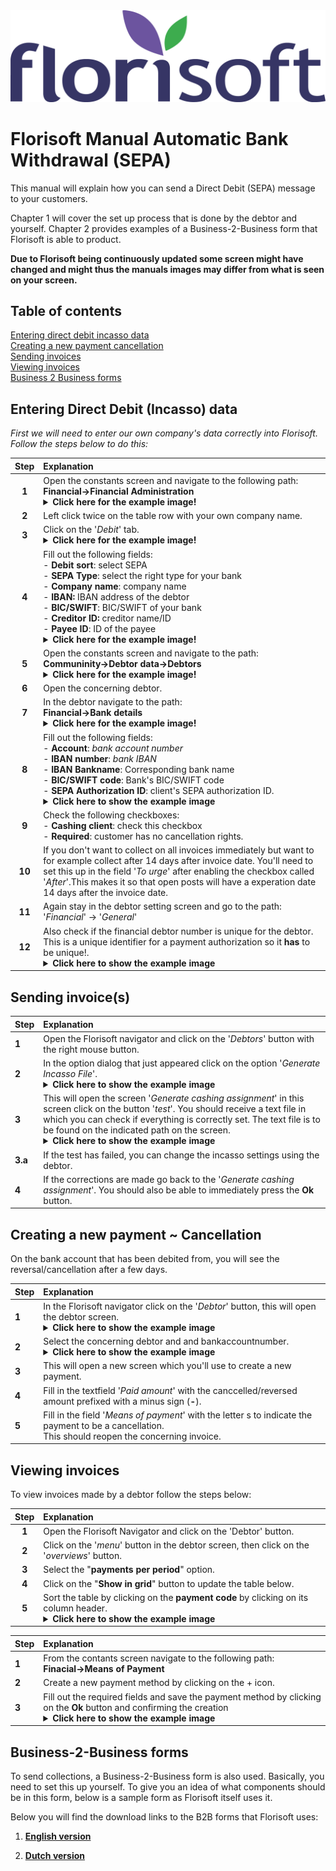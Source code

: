 <img src="../../fslogo.png" alt="Florisoft Corporate Logo">

# Florisoft Manual Automatic Bank Withdrawal (SEPA)

This manual will explain how you can send a Direct Debit (SEPA) message to your customers.

Chapter 1 will cover the set up process that is done by the debtor and yourself. Chapter 2 provides examples of a Business-2-Business form that Florisoft is able to product.

**Due to Florisoft being continuously updated some screen might have changed and might thus the manuals images may differ from what is seen on your screen.**

## Table of contents

[Entering direct debit incasso data](#entering-direct-debit-incasso-data)  
[Creating a new payment cancellation](#creating-a-new-payment--cancellation)  
[Sending invoices](#sending-invoices)  
[Viewing invoices](#viewing-invoices)  
[Business 2 Business forms](#business-2-business-forms)  

## Entering Direct Debit (Incasso) data

*First we will need to enter our own company's data correctly into Florisoft. Follow the steps below to do this:*

|Step|Explanation|
|:-:|:--|
|**1**|Open the constants screen and navigate to the following path:<Br>**Financial→Financial Administration**<details><summary><b>Click here for the example image!</b></summary><img src=".Handleiding Incasso/media EN/image2.png"></details>|
|**2**|Left click twice on the table row with your own company name.|
|**3**|Click on the '*Debit*' tab.<details><summary><b>Click here for the example image!</b></summary><img src=".Handleiding Incasso/media EN/image3.png"></details>|
|**4**|Fill out the following fields:<br>- **Debit sort**: select SEPA<br>- **SEPA Type**: select the right type for your bank<br>- **Company name**: company name<br>- **IBAN:** IBAN address of the debtor<br>- **BIC/SWIFT**: BIC/SWIFT of your bank<br>- **Creditor ID:** creditor name/ID<br>- **Payee ID**: ID of the payee <details><summary><b>Click here for the example image!</b></summary><img src=".Handleiding Incasso/media EN/image3.png"></details>|
|**5**|Open the constants screen and navigate to the path:<br>**Communinity→Debtor data→Debtors**<details><summary><b>Click here for the example image!</b></summary><img src=".Handleiding Incasso/media EN/image4.png"></details>|
|**6**|Open the concerning debtor.|
|**7**|In the debtor navigate to the path:<br>**Financial→Bank details**<details><summary><b>Click here for the example image!</b></summary><img src=".Handleiding Incasso/media EN/image20.png"></details>|
|**8**|Fill out the following fields:<br>- **Account**: *bank account number*<br>- **IBAN number**: *bank IBAN*<br>- **IBAN Bankname**: Corresponding bank name<br>- **BIC/SWIFT code**: Bank's BIC/SWIFT code<br>- **SEPA Authorization ID**: client's SEPA authorization ID.<details><summary><b>Click here to show the example image</b></summary><img src=".Handleiding Incasso/media EN/image6.png"></details>
|**9**|Check the following checkboxes:<br>- **Cashing client**: check this checkbox<br>- **Required**:  customer has no cancellation rights.|
|**10**|If you don't want to collect on all invoices immediately but want to for example collect after 14 days after invoice date. You'll need to set this up in the field '*To urge*' after enabling the checkbox called '*After*'.This makes it so that open posts will have a experation date 14 days after the invoice date.|
|**11**|Again stay in the debtor setting screen and go to the path: '*Financial*' → '*General*'|
|**12**|Also check if the financial debtor number is unique for the debtor. This is a unique identifier for a payment authorization so it **has** to be unique!.<details><summary><b>Click here to show the example image</b></summary><img src=".Handleiding Incasso/media EN/image7.png"></details>|

## Sending invoice(s)

|Step|Explanation|
|:--|:--|
|**1**|Open the Florisoft navigator and click on the '*Debtors*' button with the right mouse button.|
|**2**|In the option dialog that just appeared click on the option '*Generate Incasso File*'.<details><summary><b>Click here to show the example image</b></summary><img src=".Handleiding Incasso/media EN/image9.png"></details>|
|**3**|This will open the screen '*Generate cashing assignment*' in this screen click on the button '*test*'. You should receive a text file in which you can check if everything is correctly set. The text file is to be found on the indicated path on the screen.<details><summary><b>Click here to show the example image</b></summary><img src=".Handleiding Incasso/media EN/image8.png"></details>|
|**3.a**|If the test has failed, you can change the incasso settings using the debtor.|
|**4**|If the corrections are made go back to the '*Generate cashing assignment*'. You should also be able to immediately press the **Ok** button.|

## Creating a new payment ~ Cancellation

On the bank account that has been debited from, you will see the reversal/cancellation after a few days.

|Step|Explanation|
|:--|:--|
|**1**|In the Florisoft navigator click on the '*Debtor*' button, this will open the debtor screen.<details><summary><b>Click here to show the example image</b></summary><img src=".Handleiding Incasso/media EN/image11.png"></details>|
|**2**|Select the concerning debtor and and bankaccountnumber.<details><summary><b>Click here to show the example image</b></summary><img src=".Handleiding Incasso/media EN/image14.png"></details>|
|**3**|This will open a new screen which you'll use to create a new payment.|
|**4**|Fill in the textfield '*Paid amount*' with the canccelled/reversed amount prefixed with a minus sign (**-**).|
|**5**|Fill in the field '*Means of payment*' with the letter s to indicate the payment to be a cancellation.<br>This should reopen the concerning invoice.|

## Viewing invoices

To view invoices made by a debtor follow the steps below:

|Step|Explanation|
|:-:|:--|
|**1**|Open the Florisoft Navigator and click on the 'Debtor' button.|
|**2**|Click on the '*menu*' button in the debtor screen, then click on the '*overviews*' button.|
|**3**|Select the "**payments per period**" option.|
|**4**|Click on the "**Show in grid**" button to update the table below.|
|**5**|Sort the table by clicking on the **payment code** by clicking on its column header.<details><summary><b>Click here to show the example image</b></summary><img src=".Handleiding Incasso/media EN/image21.png"></details|

|Step|Explanation|
|:--|:--|
|**1**|From the contants screen navigate to the following path:<br>**Finacial→Means of Payment**|
|**2**|Create a new payment method by clicking on the + icon.|
|**3**|Fill out the required fields and save the payment method by clicking on the **Ok** button and confirming the creation<details><summary><b>Click here to show the example image</b></summary><img src=".Handleiding Incasso/media EN/image15.png"></details>|



## Business-2-Business forms

To send collections, a Business-2-Business form is also used. Basically, you need to set this up yourself. To give you an idea of what components should be in this form, below is a sample form as Florisoft itself uses it.

Below you will find the download links to the B2B forms that Florisoft uses:

1. [**English version**](https://downgit.github.io/#/home?url=https://github.com/florisoft/User.Manuals/blob/main/FINANCIAL/Automatic%20Bank%20Withdrawal%20SEPA%20(M29)/B2B%20Formulieren/Continuous%20authorization%20Business.docx)

2. [**Dutch version**](https://downgit.github.io/#/home?url=https://github.com/florisoft/User.Manuals/blob/main/FINANCIAL/Automatic%20Bank%20Withdrawal%20SEPA%20(M29)/B2B%20Formulieren/Doorlopende%20machtiging%20Bedrijven%20SEPA%20.DOCX%20%20ALLFLO.DOCX)
